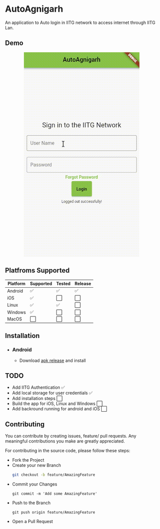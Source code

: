 # AutoAgnigarh

An application to Auto login in IITG network to access internet through IITG Lan.


## Demo

<div align="center">
  <img src="./demo/demo.gif" alt="App preview">
</div>

## Platfroms Supported

| Platform | Supported | Tested | Release 
| ---| --- | --- | --- |
| Android | ✅|✅|✅|
| iOS | ✅|⬜️|⬜️|
| Linux | ✅|✅|⬜️|
| Windows | ✅|⬜️|⬜️|
| MacOS | ⬜️|⬜️|⬜️|

## Installation

- ### Android
  - Download [apk release](https://github.com/SysSn13/AutoAgnigarh/releases/download/v1.0/autoagnigarh.apk) and install

## TODO

- Add IITG Authentication  ✅
- Add local storage for user credentials ✅
- Add installation steps ⬜️
- Build the app for iOS, Linux and Windows ⬜️
- Add backround running for android and iOS ⬜️ 


## Contributing

You can contribute by creating issues, feature/ pull requests. Any meaningful contributions you make are greatly appreciated.

For contributing in the source code, please follow these steps:

-   Fork the Project
-   Create your new Branch
    ```bash
    git checkout -b feature/AmazingFeature
    ```
-   Commit your Changes
    ```
    git commit -m 'Add some AmazingFeature'
    ```
-   Push to the Branch
    ```
    git push origin feature/AmazingFeature
    ```
-   Open a Pull Request
